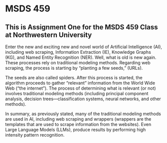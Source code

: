 # MSDS 459
## This is  Assignment One for  the MSDS 459 Class at Northwestern University

Enter the new and exciting new and novel world of Artificial Intelligence (AI), including web scraping, Information Extraction (IE), Knowledge Graphs (KG), and Named Entity Recognition (NER). Well, what is old is new again. These processes rely on traditional modeling methods. Regarding web scraping, the process is starting by “planting a few seeds,” (URLs).

The seeds are also called spiders. After this process is started, the algorithm proceeds to gather “relevant” information from the World Wide Web (“the internet”). The process of determining what is relevant (or not) involves traditional modeling methods (including principal component analysis, decision trees—classification systems, neural networks, and other methods).

In summary, as previously stated, many of the traditional modeling methods are used in AI, including web scraping and wrappers (wrappers are the templates that are used to scrape information from the websites). Even Large Language Models (LLMs), produce results by performing high intensity pattern recognition. 
